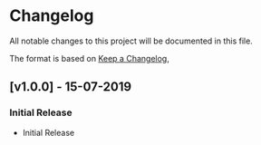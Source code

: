 # Changelog
All notable changes to this project will be documented in this file.

The format is based on [Keep a Changelog](https://keepachangelog.com/en/1.0.0/),

## [v1.0.0] - 15-07-2019
### Initial Release
- Initial Release

